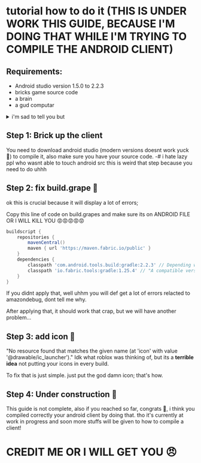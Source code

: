 # tutorial how to do it (THIS IS UNDER WORK THIS GUIDE, BECAUSE I'M DOING THAT WHILE I'M TRYING TO COMPILE THE ANDROID CLIENT)
## Requirements:
- Android studio version 1.5.0 to 2.2.3
- bricks game source code
- a brain
- a gud computar

<details>
  <summary>i'm sad to tell you but</summary>
  I USED CHAT GPT 😭 because i am super dumb doing fixes, but credit ai for 20% of the fix
</details>

## Step 1: Brick up the client
You need to download android studio (modern versions doesnt work yuck 🤢) to compile it, also make sure you have your source code.
-# i hate lazy ppl who wasnt able to touch android src
this is weird that step because you need to do uhhh

## Step 2: fix build.grape 🍇
ok this is crucial because it will display a lot of errors;

Copy this line of code on build.grapes and make sure its on ANDROID FILE OR I WILL KILL YOU 😡😡😡😡😡

```gradle
buildscript {
    repositories {
        mavenCentral()
        maven { url 'https://maven.fabric.io/public' }
    }
    dependencies {
        classpath 'com.android.tools.build:gradle:2.2.3' // Depending what version of your android studio.
        classpath 'io.fabric.tools:gradle:1.25.4' // "A compatible version of the Fabric plugin" - chat gpt
    }
}
```
If you didnt apply that, well uhhm you will def get a lot of errors relacted to amazondebug, dont tell me why.

After applying that, it should work that crap, but we will have another problem...

## Step 3: add icon 🚀
"No resource found that matches the given name (at 'icon' with value '@drawable/ic_launcher')."
Idk what roblox was thinking of, but its a **terrible idea** not putting your icons in every build.

To fix that is just simple.
just put the god damn icon; that's how.

## Step 4: Under construction 🚧
This guide is not complete, also if you reached so far, congrats 🥳, i think you compiled correctly your android client by doing that. tho it's currently at work in progress and soon more stuffs will be given to how to compile a client!

# CREDIT ME OR I WILL GET YOU 😠
